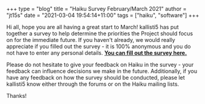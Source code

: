 +++
type = "blog"
title = "Haiku Survey February/March 2021"
author = "jt15s"
date = "2021-03-04 19:54:14+11:00"
tags = ["haiku", "software"]
+++

Hi all, hope you are all having a great start to March! kallisti5 has put together a survey to help determine the priorities the Project should focus on for the immediate future. If you haven't already, we would really appreciate if you filled out the survey - it is 100% anonymous and you do not have to enter any personal details.
[**You can fill out the survey here.**](https://forms.gle/A3GQxUu6pHsjkZH87)

Please do not hesitate to give your feedback on Haiku in the survey - your feedback can influence decisions we make in the future. Additionally, if you have any feedback on how the survey should be conducted, please let kallisti5 know either through the forums or on the Haiku mailing lists. 

Thanks!
